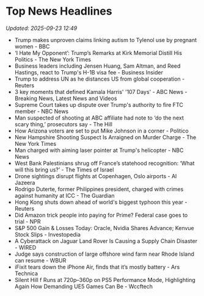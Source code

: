 # Top News Headlines

_Updated: 2025-09-23 12:49_

- Trump makes unproven claims linking autism to Tylenol use by pregnant women - BBC
- ‘I Hate My Opponent’: Trump’s Remarks at Kirk Memorial Distill His Politics - The New York Times
- Business leaders including Jensen Huang, Sam Altman, and Reed Hastings, react to Trump's H-1B visa fee - Business Insider
- Trump to address UN as he distances US from global cooperation - Reuters
- 3 key moments that defined Kamala Harris' '107 Days' - ABC News - Breaking News, Latest News and Videos
- Supreme Court takes up dispute over Trump's authority to fire FTC member - NBC News
- Man suspected of shooting at ABC affiliate had note to ‘do the next scary thing,’ prosecutors say - The Hill
- How Arizona voters are set to put Mike Johnson in a corner - Politico
- New Hampshire Shooting Suspect Is Arraigned on Murder Charge - The New York Times
- Man charged with aiming laser pointer at Trump's helicopter - NBC News
- West Bank Palestinians shrug off France’s statehood recognition: ‘What will this bring us?’ - The Times of Israel
- Drone sightings disrupt flights at Copenhagen, Oslo airports - Al Jazeera
- Rodrigo Duterte, former Philippines president, charged with crimes against humanity at ICC - The Guardian
- Hong Kong shuts down ahead of world's biggest typhoon this year - Reuters
- Did Amazon trick people into paying for Prime? Federal case goes to trial - NPR
- S&P 500 Gain & Losses Today: Oracle, Nvidia Shares Advance; Kenvue Stock Slips - Investopedia
- A Cyberattack on Jaguar Land Rover Is Causing a Supply Chain Disaster - WIRED
- Judge says construction of large offshore wind farm near Rhode Island can resume - WBUR
- iFixit tears down the iPhone Air, finds that it’s mostly battery - Ars Technica
- Silent Hill f Runs at 720p–360p on PS5 Performance Mode, Highlighting Again How Demanding UE5 Games Can Be - Wccftech